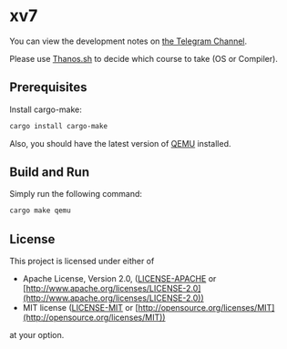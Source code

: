 # xv7

You can view the development notes on [the Telegram Channel](https://t.me/xv7notes).

Please use [Thanos.sh](https://github.com/hotvulcan/Thanos.sh) to decide which course to take (OS or Compiler).

## Prerequisites

Install cargo-make:

```bash
cargo install cargo-make
```

Also, you should have the latest version of [QEMU](https://www.qemu.org) installed.

## Build and Run

Simply run the following command:

```bash
cargo make qemu
```

## License

This project is licensed under either of

- Apache License, Version 2.0, ([LICENSE-APACHE](LICENSE-APACHE) or
    [http://www.apache.org/licenses/LICENSE-2.0](http://www.apache.org/licenses/LICENSE-2.0))
- MIT license ([LICENSE-MIT](LICENSE-MIT) or
    [http://opensource.org/licenses/MIT](http://opensource.org/licenses/MIT))

at your option.
